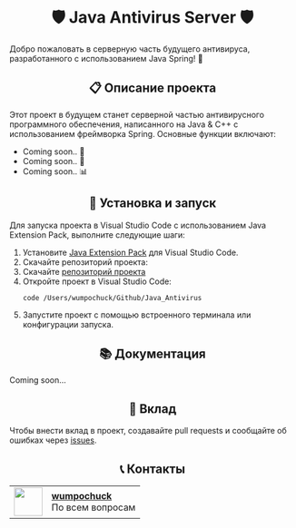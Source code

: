 <h1 align=center>🛡️ Java Antivirus Server 🛡️</h1>

<p>Добро пожаловать в серверную часть будущего антивируса, разработанного с использованием Java Spring! 🚀</p>

<h2 align=center>📋 Описание проекта</h2>
<p>Этот проект в будущем станет серверной частью антивирусного программного обеспечения, написанного на Java & C++ с использованием фреймворка Spring. Основные функции включают:</p>
<ul>
    <li>Coming soon.. 🦠</li>
    <li>Coming soon.. 📅</li>
    <li>Coming soon.. 📊</li>
</ul>

<h2 align=center>🔧 Установка и запуск</h2>
<p>Для запуска проекта в Visual Studio Code с использованием Java Extension Pack, выполните следующие шаги:</p>
<ol>
    <li>Установите <a href="https://marketplace.visualstudio.com/items?itemName=vscjava.vscode-java-pack">Java Extension Pack</a> для Visual Studio Code.</li>
    <li>Скачайте репозиторий проекта:</li>
    <li>Скачайте <a href="https://github.com/wumpochuck/Java_Antivirus/archive/refs/heads/main.zip">репозиторий проекта</a></li>
    <li>Откройте проект в Visual Studio Code:</li>
    <pre><code>code /Users/wumpochuck/Github/Java_Antivirus</code></pre>
    <li>Запустите проект с помощью встроенного терминала или конфигурации запуска.</li>
</ol>

<h2 align=center>📚 Документация</h2>
<p>Coming soon...</p>

<h2 align=center>🤝 Вклад</h2>
<p>Чтобы внести вклад в проект, создавайте pull requests и сообщайте об ошибках через <a href="https://github.com/yourusername/Java_Antivirus/issues">issues</a>.</p>

<h2 align=center>📞 Контакты</h2>

<table>
    <tbody>
        <tr>
            <td>
                <img width=50 src="https://avatars.githubusercontent.com/u/130181963"/>
            </td>
            <td>
                <a href = "t.me/wumpochuck"><b>wumpochuck</b></a>
                <br>По всем вопросам
            </td>
        </tr>
    </tbody>
</table>
